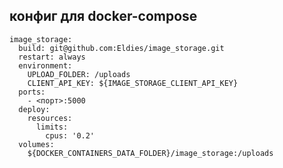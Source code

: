 ## конфиг для docker-compose

    image_storage:
      build: git@github.com:Eldies/image_storage.git
      restart: always
      environment:
        UPLOAD_FOLDER: /uploads
        CLIENT_API_KEY: ${IMAGE_STORAGE_CLIENT_API_KEY}
      ports:
        - <порт>:5000
      deploy:
        resources:
          limits:
            cpus: '0.2'
      volumes:
        ${DOCKER_CONTAINERS_DATA_FOLDER}/image_storage:/uploads
